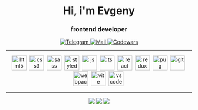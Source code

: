 ﻿<div align="center">
<h1> Hi, i'm Evgeny </h1>
<h3> frontend developer </h2>

<a href="https://t.me/evg_zlg" target="_blank">
<img src="https://img.shields.io/badge/-telegram-lightgray?style=flat-square&logo=telegram" alt="Telegram"/>
</a>
  
<a href="mailto:evg.zalogin@gmail.com">
<img src="https://img.shields.io/badge/-mail-lightgray?style=flat-square&logo=gmail" alt="Mail"/>
</a>

<a href="https://www.codewars.com/users/rsschool_04a4b325e16cdeb7">
<img src="https://www.codewars.com/users/rsschool_04a4b325e16cdeb7/badges/micro" alt="Codewars"/>
</a>
	
</div>

---

<div align="center">
<img src="https://cdn.jsdelivr.net/gh/devicons/devicon/icons/html5/html5-original.svg" title="html5" width="40" height="40"/>&nbsp;
<img src="https://cdn.jsdelivr.net/gh/devicons/devicon/icons/css3/css3-original.svg" title="css3" width="40" height="40"/>&nbsp;
<img src="https://cdn.jsdelivr.net/gh/devicons/devicon/icons/sass/sass-original.svg" title="sass" width="40" height="40"/>&nbsp;
<img src="https://raw.githubusercontent.com/styled-components/brand/master/styled-components.png" title="styled components" height="40"/>&nbsp;
<img src="https://cdn.jsdelivr.net/gh/devicons/devicon/icons/javascript/javascript-original.svg" title="js" width="40" height="40"/>&nbsp;
<img src="https://cdn.jsdelivr.net/gh/devicons/devicon/icons/typescript/typescript-original.svg" title="ts" width="40" height="40"/>&nbsp;
<img src="https://cdn.jsdelivr.net/gh/devicons/devicon/icons/react/react-original.svg" title="react" width="40" height="40"/>&nbsp;
<img src="https://cdn.jsdelivr.net/gh/devicons/devicon/icons/redux/redux-original.svg" title="redux toolkit" width="40" height="40"/>&nbsp;
<img src="https://cdn.cdnlogo.com/logos/p/63/pug.svg" title="pug" width="40" height="40"/>&nbsp;
<img src="https://cdn.jsdelivr.net/gh/devicons/devicon/icons/git/git-original.svg" title="git" width="40" height="40"/>&nbsp;
<img src="https://cdn.jsdelivr.net/gh/devicons/devicon/icons/webpack/webpack-original.svg" title="webpack" width="40" height="40"/>&nbsp;
<img src="https://vitejs.dev/logo.svg" title="vite" height="40"/>&nbsp;
<img src="https://cdn.jsdelivr.net/gh/devicons/devicon/icons/vscode/vscode-original.svg" title="vscode" width="40" height="40"/>&nbsp;
</div>

---

<div id="stat" align="center">
	<img src="https://github-profile-summary-cards.vercel.app/api/cards/profile-details?username=evg-zlg&theme=github"/>
	<img src="https://github-profile-summary-cards.vercel.app/api/cards/most-commit-language?username=evg-zlg&theme=github"/>
	<img src="https://github-profile-summary-cards.vercel.app/api/cards/stats?username=evg-zlg&theme=github"/>
</div>
